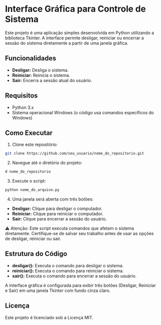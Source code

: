 # Interface Gráfica para Controle de Sistema
Este projeto é uma aplicação simples desenvolvida em Python utilizando a biblioteca Tkinter. A interface permite desligar, reiniciar ou encerrar a sessão do sistema diretamente a partir de uma janela gráfica.

## Funcionalidades

- **Desligar:** Desliga o sistema.
- **Reiniciar:** Reinicia o sistema.
- **Sair:** Encerra a sessão atual do usuário.

## Requisitos

- Python 3.x
- Sistema operacional Windows (o código usa comandos específicos do Windows)

## Como Executar

1. Clone este repositório:

```bash
git clone https://github.com/seu_usuario/nome_do_repositorio.git
```
2. Navegue até o diretório do projeto:

```bash
d nome_do_repositorio
```
3. Execute o script:

```bash
python nome_do_arquivo.py
```
4. Uma janela será aberta com três botões:

- **Desligar:** Clique para desligar o computador.
- **Reiniciar:** Clique para reiniciar o computador.
- **Sair:** Clique para encerrar a sessão do usuário.

⚠️ Atenção: Este script executa comandos que afetam o sistema diretamente. Certifique-se de salvar seu trabalho antes de usar as opções de desligar, reiniciar ou sair.

## Estrutura do Código

- **desligar():** Executa o comando para desligar o sistema.
- **reiniciar():** Executa o comando para reiniciar o sistema.
- **sair():** Executa o comando para encerrar a sessão do usuário.

A interface gráfica é configurada para exibir três botões (Desligar, Reiniciar e Sair) em uma janela Tkinter com fundo cinza claro.

## Licença

Este projeto é licenciado sob a Licença MIT.
